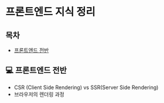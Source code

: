 # 프론트엔드 지식 정리

## 목차

* [프론트엔드 전반](#computer-프론트엔드-전반)

  

## :computer: 프론트엔드 전반

* CSR (Client Side Rendering) vs SSR(Server Side Rendering)
* 브라우저의 렌더링 과정

